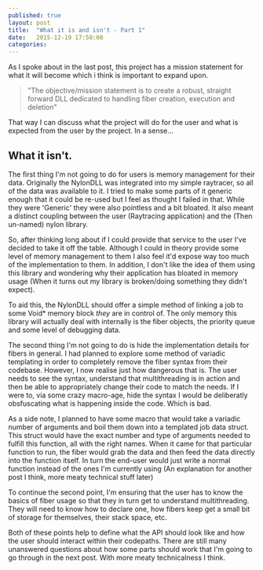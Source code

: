 ```yaml
---
published: true
layout: post
title:  "What it is and isn't - Part 1"
date:   2015-12-19 17:50:00
categories: 
---
```


As I spoke about in the last post, this project has a mission statement for what it will become which i think is important to expand upon. 

> "The objective/mission statement is to create a robust, straight forward DLL dedicated
> to handling fiber creation, execution and deletion"

That way I can discuss what the project will do for the user and what is expected from the user by the project. In a sense...

## What it isn't.

The first thing I'm not going to do for users is memory management for their data. Originally the NylonDLL was integrated into my simple raytracer, so all of the data was available to it. I tried to make some parts of it generic enough that it could be re-used but I feel as thought I failed in that. While they were 'Generic' they were also pointless and a bit bloated. It also meant a distinct coupling between the user (Raytracing application) and the (Then un-named) nylon library.

So, after thinking long about if I could provide that service to the user I've decided to take it off the table. Although I could in theory provide some level of memory management to them I also feel it'd expose way too much of the implementation to them. In addition, I don't like the idea of them using this library and wondering why their application has bloated in memory usage (When it turns out my library is broken/doing something they didn't expect). 

To aid this, the NylonDLL should offer a simple method of linking a job to some Void* memory block _they_ are in control of. The only memory this library will actually deal with internally is the fiber objects, the priority queue and some level of debugging data.

The second thing I'm not going to do is hide the implementation details for fibers in general. I had planned to explore some method of variadic templating in order to completely remove the fiber syntax from their codebase. However, I now realise just how dangerous that is. The user needs to see the syntax, understand that multithreading is in action and then be able to appropriately change their code to match the needs. If I were to, via some crazy macro-age, hide the syntax I would be deliberatly obsfuscating what is happening inside the code. Which is bad.

As a side note, I planned to have some macro that would take a variadic number of arguments and boil them down into a templated job data struct. This struct would have the exact number and type of arguments needed to fulfill this function, all with the right names. When it came for that particular function to run, the fiber would grab the data and then feed the data directly into the function itself. In turn the end-user would just write a normal function instead of the ones I'm currently using (An explanation for another post I think, more meaty technical stuff later)

To continue the second point, I'm ensuring that the user has to know the basics of fiber usage so that they in turn get to understand multithreading. They will need to know how to declare one, how fibers keep get a small bit of storage for themselves, their stack space, etc.

Both of these points help to define what the API should look like and how the user should interact within their codepaths. There are still many unanswered questions about how some parts should work that I'm going to go through in the next post. With more meaty technicalness I think.
